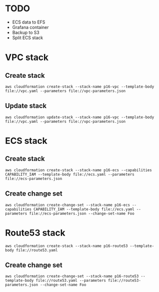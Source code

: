 # TODO

* ECS data to EFS
* Grafana container
* Backup to S3
* Split ECS stack

# VPC stack

## Create stack

`aws cloudformation create-stack --stack-name p16-vpc --template-body file://vpc.yaml --parameters file://vpc-parameters.json`

## Update stack

`aws cloudformation update-stack --stack-name p16-vpc --template-body file://vpc.yaml --parameters file://vpc-parameters.json`

# ECS stack

## Create stack

`aws cloudformation create-stack --stack-name p16-ecs --capabilities CAPABILITY_IAM --template-body file://ecs.yaml --parameters file://ecs-parameters.json`

## Create change set

`aws cloudformation create-change-set --stack-name p16-ecs --capabilities CAPABILITY_IAM --template-body file://ecs.yaml --parameters file://ecs-parameters.json --change-set-name Foo`

# Route53 stack

`aws cloudformation create-stack --stack-name p16-route53 --template-body file://route53.yaml`

## Create change set

`aws cloudformation create-change-set --stack-name p16-route53 --template-body file://route53.yaml --parameters file://route53-parameters.json --change-set-name Foo`
